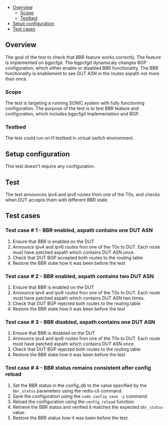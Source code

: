 - [Overview](#overview)
    - [Scope](#scope)
    - [Testbed](#testbed)
- [Setup configuration](#setup-configuration)
- [Test cases](#test-cases)

## Overview
The goal of the test to check that BBR feature works correctly. The feature is implemented on bgpcfgd. The bgpcfgd dynamicaly changes BGP configuration, which either enable or disabled BBR functionality. The BBR functionality is enablement to see DUT ASN in the routes aspath not more than once.

### Scope
The test is targeting a running SONIC system with fully functioning configuration. The purpose of the test is to test BBR feature and configuration, which includes bgpcfgd implementation and BGP.

### Testbed
The test could run on t1 testbed in virtual switch environment.

## Setup configuration
This test doesn't require any configuration.

## Test
The test announces ipv4 and ipv6 routes from one of the T0s, and checks when DUT accepts them with different BBR state.

## Test cases
### Test case # 1 - BBR enabled, aspath contains one DUT ASN
1. Ensure that BBR is enabled on the DUT
2. Announce ipv4 and ipv6 routes fron one of the T0s to DUT. Each route must have patched aspath which contains DUT ASN once.
3. Check that DUT BGP accepted both routes to the routing table
4. Restore the BBR state how it was been before the test


### Test case # 2 - BBR enabled, aspath contains two DUT ASN
1. Ensure that BBR is enabled on the DUT
2. Announce ipv4 and ipv6 routes fron one of the T0s to DUT. Each route must have patched aspath which contains DUT ASN two times.
3. Check that DUT BGP rejected both routes to the routing table
4. Restore the BBR state how it was been before the test

### Test case # 3 - BBR disabled, aspath contains one DUT ASN
1. Ensure that BBR is disabled on the DUT
2. Announce ipv4 and ipv6 routes fron one of the T0s to DUT. Each route must have patched aspath which contains DUT ASN once.
3. Check that DUT BGP rejected both routes to the routing table
4. Restore the BBR state how it was been before the test

### Test case # 4 - BBR status remains consistent after config reload
1. Set the BBR status in the config_db to the value specified by the `bbr_status` parameters using the redis-cli command.
2. Save the configuration using the `sudo config save -y` command.
3. Reload the configuration using the `config_reload` function.
4. Retrieve the BBR status and verified it matches the expected `bbr_status` value.
5. Restore the BBR status how it was been before the test.
